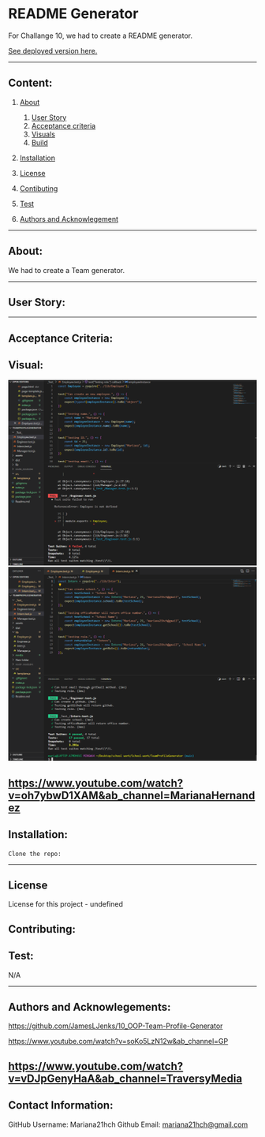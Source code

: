 # README Generator
  For Challange 10, we had to create a README generator.


  [See deployed version here.]({$dat,url})

  ---

  ## Content:
  
1. [About](#about)

    1. [User Story](#user%story)
    2. [Acceptance criteria](#acceptance%20criteria)
    3. [Visuals](#visuals)
    4. [Build](#build)
2. [Installation](#installtion)   
3. [License](#license) 
4. [Contibuting](#contribution)
5. [Test](#test)
6. [Authors and Acknowlegement](#authors%20and%20acknowlegemnt)

---

## About:

  We had to create a Team generator. 

---

## User Story:


---

## Acceptance Criteria:



## Visual:

![failed test](./media/failed%20test.PNG)
![pass test](./media/pass.PNG)

https://www.youtube.com/watch?v=oh7ybwD1XAM&ab_channel=MarianaHernandez
---

## Installation:



    Clone the repo:



---

## License

  License for this project - undefined

## Contributing: 


## Test:

  N/A

---

## Authors and Acknowlegements:

https://github.com/JamesLJenks/10_OOP-Team-Profile-Generator
 
https://www.youtube.com/watch?v=soKo5LzN12w&ab_channel=GP

https://www.youtube.com/watch?v=vDJpGenyHaA&ab_channel=TraversyMedia
---

## Contact Information:

  GitHub Username: Mariana21hch
  Github Email: mariana21hch@gmail.com